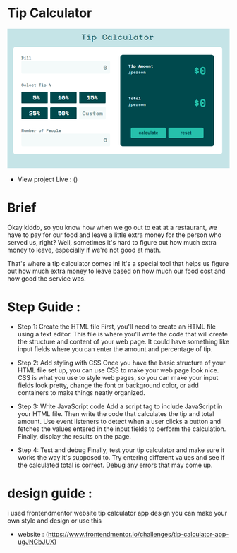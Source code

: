 # Tip Calculator

![tip-calculator](images/Tip-Calculator.PNG)

- View project Live : ()

# Brief

Okay kiddo, so you know how when we go out to eat at a restaurant, we have to pay for our food and leave a little extra money for the person who served us, right? Well, sometimes it's hard to figure out how much extra money to leave, especially if we're not good at math.

That's where a tip calculator comes in! It's a special tool that helps us figure out how much extra money to leave based on how much our food cost and how good the service was.

# Step Guide :

- Step 1: Create the HTML file
  First, you'll need to create an HTML file using a text editor. This file is where you'll write the code that will create the structure and content of your web page. It could have something like input fields where you can enter the amount and percentage of tip.

- Step 2: Add styling with CSS
  Once you have the basic structure of your HTML file set up, you can use CSS to make your web page look nice. CSS is what you use to style web pages, so you can make your input fields look pretty, change the font or background color, or add containers to make things neatly organized.

- Step 3: Write JavaScript code
  Add a script tag to include JavaScript in your HTML file. Then write the code that calculates the tip and total amount. Use event listeners to detect when a user clicks a button and fetches the values entered in the input fields to perform the calculation. Finally, display the results on the page.

- Step 4: Test and debug
  Finally, test your tip calculator and make sure it works the way it's supposed to. Try entering different values and see if the calculated total is correct. Debug any errors that may come up.

# design guide :

i used frontendmentor website tip calculator app design you can make your own style and design or use this

- website : (https://www.frontendmentor.io/challenges/tip-calculator-app-ugJNGbJUX)
